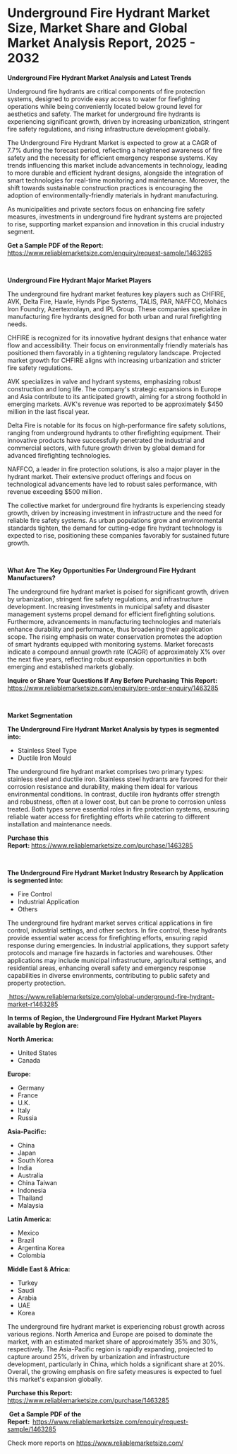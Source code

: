 <p><h1>Underground Fire Hydrant Market Size, Market Share and Global Market Analysis Report, 2025 - 2032</h1></p><p><strong>Underground Fire Hydrant Market Analysis and Latest Trends</strong></p>
<p><p>Underground fire hydrants are critical components of fire protection systems, designed to provide easy access to water for firefighting operations while being conveniently located below ground level for aesthetics and safety. The market for underground fire hydrants is experiencing significant growth, driven by increasing urbanization, stringent fire safety regulations, and rising infrastructure development globally.</p><p>The Underground Fire Hydrant Market is expected to grow at a CAGR of 7.7% during the forecast period, reflecting a heightened awareness of fire safety and the necessity for efficient emergency response systems. Key trends influencing this market include advancements in technology, leading to more durable and efficient hydrant designs, alongside the integration of smart technologies for real-time monitoring and maintenance. Moreover, the shift towards sustainable construction practices is encouraging the adoption of environmentally-friendly materials in hydrant manufacturing. </p><p>As municipalities and private sectors focus on enhancing fire safety measures, investments in underground fire hydrant systems are projected to rise, supporting market expansion and innovation in this crucial industry segment.</p></p>
<p><strong>Get a Sample PDF of the Report:&nbsp;</strong> <a href="https://www.reliablemarketsize.com/enquiry/request-sample/1463285?utm_campaign=2319&utm_medium=2&utm_source=Github&utm_content=ia&utm_term=18022025&utm_id=underground-fire-hydrant">https://www.reliablemarketsize.com/enquiry/request-sample/1463285</a></p>
<p>&nbsp;</p>
<p><strong>Underground Fire Hydrant Major Market Players</strong></p>
<p><p>The underground fire hydrant market features key players such as CHFIRE, AVK, Delta Fire, Hawle, Hynds Pipe Systems, TALIS, PAR, NAFFCO, Mohács Iron Foundry, Azertexnolayn, and IPL Group. These companies specialize in manufacturing fire hydrants designed for both urban and rural firefighting needs.</p><p>CHFIRE is recognized for its innovative hydrant designs that enhance water flow and accessibility. Their focus on environmentally friendly materials has positioned them favorably in a tightening regulatory landscape. Projected market growth for CHFIRE aligns with increasing urbanization and stricter fire safety regulations.</p><p>AVK specializes in valve and hydrant systems, emphasizing robust construction and long life. The company's strategic expansions in Europe and Asia contribute to its anticipated growth, aiming for a strong foothold in emerging markets. AVK's revenue was reported to be approximately $450 million in the last fiscal year.</p><p>Delta Fire is notable for its focus on high-performance fire safety solutions, ranging from underground hydrants to other firefighting equipment. Their innovative products have successfully penetrated the industrial and commercial sectors, with future growth driven by global demand for advanced firefighting technologies.</p><p>NAFFCO, a leader in fire protection solutions, is also a major player in the hydrant market. Their extensive product offerings and focus on technological advancements have led to robust sales performance, with revenue exceeding $500 million.</p><p>The collective market for underground fire hydrants is experiencing steady growth, driven by increasing investment in infrastructure and the need for reliable fire safety systems. As urban populations grow and environmental standards tighten, the demand for cutting-edge fire hydrant technology is expected to rise, positioning these companies favorably for sustained future growth.</p></p>
<p>&nbsp;</p>
<p><strong>What Are The Key Opportunities For Underground Fire Hydrant Manufacturers?</strong></p>
<p><p>The underground fire hydrant market is poised for significant growth, driven by urbanization, stringent fire safety regulations, and infrastructure development. Increasing investments in municipal safety and disaster management systems propel demand for efficient firefighting solutions. Furthermore, advancements in manufacturing technologies and materials enhance durability and performance, thus broadening their application scope. The rising emphasis on water conservation promotes the adoption of smart hydrants equipped with monitoring systems. Market forecasts indicate a compound annual growth rate (CAGR) of approximately X% over the next five years, reflecting robust expansion opportunities in both emerging and established markets globally.</p></p>
<p><strong>Inquire or Share Your Questions If Any Before Purchasing This Report:</strong> <a href="https://www.reliablemarketsize.com/enquiry/pre-order-enquiry/1463285?utm_campaign=2319&utm_medium=2&utm_source=Github&utm_content=ia&utm_term=18022025&utm_id=underground-fire-hydrant">https://www.reliablemarketsize.com/enquiry/pre-order-enquiry/1463285</a></p>
<p>&nbsp;</p>
<p><strong>Market Segmentation</strong></p>
<p><strong>The Underground Fire Hydrant Market Analysis by types is segmented into:</strong></p>
<p><ul><li>Stainless Steel Type</li><li>Ductile Iron Mould</li></ul></p>
<p><p>The underground fire hydrant market comprises two primary types: stainless steel and ductile iron. Stainless steel hydrants are favored for their corrosion resistance and durability, making them ideal for various environmental conditions. In contrast, ductile iron hydrants offer strength and robustness, often at a lower cost, but can be prone to corrosion unless treated. Both types serve essential roles in fire protection systems, ensuring reliable water access for firefighting efforts while catering to different installation and maintenance needs.</p></p>
<p><strong>Purchase this Report:&nbsp;</strong><a href="https://www.reliablemarketsize.com/purchase/1463285?utm_campaign=2319&utm_medium=2&utm_source=Github&utm_content=ia&utm_term=18022025&utm_id=underground-fire-hydrant">https://www.reliablemarketsize.com/purchase/1463285</a></p>
<p>&nbsp;</p>
<p><strong>The Underground Fire Hydrant Market Industry Research by Application is segmented into:</strong></p>
<p><ul><li>Fire Control</li><li>Industrial Application</li><li>Others</li></ul></p>
<p><p>The underground fire hydrant market serves critical applications in fire control, industrial settings, and other sectors. In fire control, these hydrants provide essential water access for firefighting efforts, ensuring rapid response during emergencies. In industrial applications, they support safety protocols and manage fire hazards in factories and warehouses. Other applications may include municipal infrastructure, agricultural settings, and residential areas, enhancing overall safety and emergency response capabilities in diverse environments, contributing to public safety and property protection.</p></p>
<p><a href="https://www.reliablemarketsize.com/global-underground-fire-hydrant-market-r1463285?utm_campaign=2319&utm_medium=2&utm_source=Github&utm_content=ia&utm_term=18022025&utm_id=underground-fire-hydrant">&nbsp;https://www.reliablemarketsize.com/global-underground-fire-hydrant-market-r1463285</a></p>
<p><strong>In terms of Region, the Underground Fire Hydrant Market Players available by Region are:</strong></p>
<p>
    <p> <strong> North America: </strong>
        <ul>
            <li>United States</li>
            <li>Canada</li>
        </ul>
        </p> 
    <p> <strong> Europe: </strong>
        <ul>
            <li>Germany</li>
            <li>France</li>
            <li>U.K.</li>
            <li>Italy</li>
            <li>Russia</li>
        </ul>
        </p> 
    <p> <strong> Asia-Pacific: </strong>
        <ul>
            <li>China</li>
            <li>Japan</li>
            <li>South Korea</li>
            <li>India</li>
            <li>Australia</li>
            <li>China Taiwan</li>
            <li>Indonesia</li>
            <li>Thailand</li>
            <li>Malaysia</li>
        </ul>
        </p> 
    <p> <strong> Latin America: </strong>
        <ul>
            <li>Mexico</li>
            <li>Brazil</li>
            <li>Argentina Korea</li>
            <li>Colombia</li>
        </ul>
        </p> 
    <p> <strong> Middle East & Africa: </strong>
        <ul>
            <li>Turkey</li>
            <li>Saudi</li>
            <li>Arabia</li>
            <li>UAE</li>
            <li>Korea</li>
        </ul>
    </p>
    </p>
<p><p>The underground fire hydrant market is experiencing robust growth across various regions. North America and Europe are poised to dominate the market, with an estimated market share of approximately 35% and 30%, respectively. The Asia-Pacific region is rapidly expanding, projected to capture around 25%, driven by urbanization and infrastructure development, particularly in China, which holds a significant share at 20%. Overall, the growing emphasis on fire safety measures is expected to fuel this market's expansion globally.</p></p>
<p><strong>Purchase this Report: </strong><a href="https://www.reliablemarketsize.com/purchase/1463285?utm_campaign=2319&utm_medium=2&utm_source=Github&utm_content=ia&utm_term=18022025&utm_id=underground-fire-hydrant">https://www.reliablemarketsize.com/purchase/1463285</a></p>
<p>&nbsp;<strong>Get a Sample PDF of the Report:&nbsp;&nbsp;</strong><a href="https://www.reliablemarketsize.com/enquiry/request-sample/1463285?utm_campaign=2319&utm_medium=2&utm_source=Github&utm_content=ia&utm_term=18022025&utm_id=underground-fire-hydrant">https://www.reliablemarketsize.com/enquiry/request-sample/1463285</a></p>
<p><strong></strong></p>
<p>Check more reports on <a href="https://www.reliablemarketsize.com/?utm_campaign=2319&utm_medium=2&utm_source=Github&utm_content=ia&utm_term=18022025&utm_id=underground-fire-hydrant">https://www.reliablemarketsize.com/</a></p>